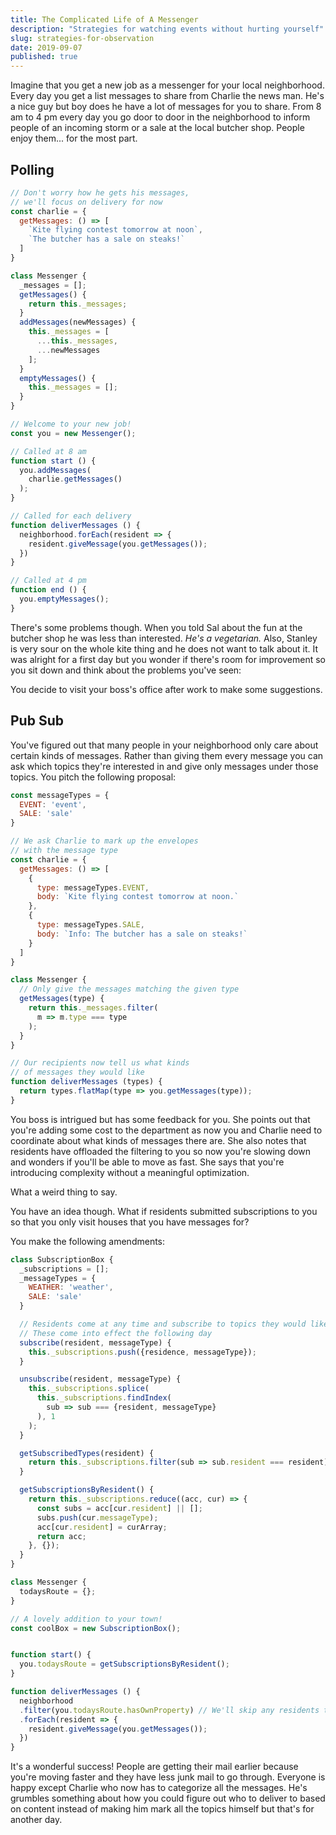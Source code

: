 ```yaml
---
title: The Complicated Life of A Messenger
description: "Strategies for watching events without hurting yourself"
slug: strategies-for-observation
date: 2019-09-07
published: true
---
```


Imagine that you get a new job as a messenger for your local neighborhood. Every day you get a list messages to share from Charlie the news man. He's a nice guy but boy does he have a lot of messages for you to share. From 8 am to 4 pm every day you go door to door in the neighborhood to inform people of an incoming storm or a sale at the local butcher shop. People enjoy them... for the most part.

## Polling

```javascript
// Don't worry how he gets his messages,
// we'll focus on delivery for now
const charlie = {
  getMessages: () => [
    `Kite flying contest tomorrow at noon`,
    `The butcher has a sale on steaks!`
  ]
}

class Messenger {
  _messages = [];
  getMessages() {
    return this._messages;
  }
  addMessages(newMessages) {
    this._messages = [
      ...this._messages,
      ...newMessages
    ];
  }
  emptyMessages() {
    this._messages = [];
  }
}

// Welcome to your new job!
const you = new Messenger();

// Called at 8 am
function start () {
  you.addMessages(
    charlie.getMessages()
  );
}

// Called for each delivery
function deliverMessages () {
  neighborhood.forEach(resident => {
    resident.giveMessage(you.getMessages());
  })
}

// Called at 4 pm
function end () {
  you.emptyMessages();
}
```

There's some problems though. When you told Sal about the fun at the butcher shop he was less than interested. *He's a vegetarian.* Also, Stanley is very sour on the whole kite thing and he does not want to talk about it. It was alright for a first day but you wonder if there's room for improvement so you sit down and think about the problems you've seen:

You decide to visit your boss's office after work to make some suggestions.

## Pub Sub

You've figured out that many people in your neighborhood only care about certain kinds of messages. Rather than giving them every message you can ask which topics they're interested in and give only messages under those topics. You pitch the following proposal:

```javascript
const messageTypes = {
  EVENT: 'event',
  SALE: 'sale'
}

// We ask Charlie to mark up the envelopes
// with the message type
const charlie = {
  getMessages: () => [
    {
      type: messageTypes.EVENT,
      body: `Kite flying contest tomorrow at noon.`
    },
    {
      type: messageTypes.SALE,
      body: `Info: The butcher has a sale on steaks!`
    }
  ]
}

class Messenger {
  // Only give the messages matching the given type
  getMessages(type) {
    return this._messages.filter(
      m => m.type === type
    );
  }
}

// Our recipients now tell us what kinds
// of messages they would like
function deliverMessages (types) {
  return types.flatMap(type => you.getMessages(type));
}
```

You boss is intrigued but has some feedback for you. She points out that you're adding some cost to the department as now you and Charlie need to coordinate about what kinds of messages there are. She also notes that residents have offloaded the filtering to you so now you're slowing down and wonders if you'll be able to move as fast. She says that you're introducing complexity without a meaningful optimization.

What a weird thing to say.

You have an idea though. What if residents submitted subscriptions to you so that you only visit houses that you have messages for?

You make the following amendments:

```javascript
class SubscriptionBox {
  _subscriptions = [];
  _messageTypes = {
    WEATHER: 'weather',
    SALE: 'sale'
  }

  // Residents come at any time and subscribe to topics they would like
  // These come into effect the following day
  subscribe(resident, messageType) {
    this._subscriptions.push({residence, messageType});
  }

  unsubscribe(resident, messageType) {
    this._subscriptions.splice(
      this._subscriptions.findIndex(
        sub => sub === {resident, messageType}
      ), 1
    );
  }

  getSubscribedTypes(resident) {
    return this._subscriptions.filter(sub => sub.resident === resident);
  }

  getSubscriptionsByResident() {
    return this._subscriptions.reduce((acc, cur) => {
      const subs = acc[cur.resident] || [];
      subs.push(cur.messageType);
      acc[cur.resident] = curArray;
      return acc;
    }, {});
  }
}

class Messenger {
  todaysRoute = {};
}

// A lovely addition to your town!
const coolBox = new SubscriptionBox();


function start() {
  you.todaysRoute = getSubscriptionsByResident();
}

function deliverMessages () {
  neighborhood
  .filter(you.todaysRoute.hasOwnProperty) // We'll skip any residents that don't have mail!
  .forEach(resident => {
    resident.giveMessage(you.getMessages());
  })
}
```

It's a wonderful success! People are getting their mail earlier because you're moving faster and they have less junk mail to go through. Everyone is happy except Charlie who now has to categorize all the messages. He's grumbles something about how you could figure out who to deliver to based on content instead of making him mark all the topics himself but that's for another day.